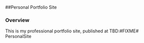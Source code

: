 ##Personal Portfolio Site

### Overview



This is my professional portfolio site, published at TBD:#FIXME# PersonalSite
